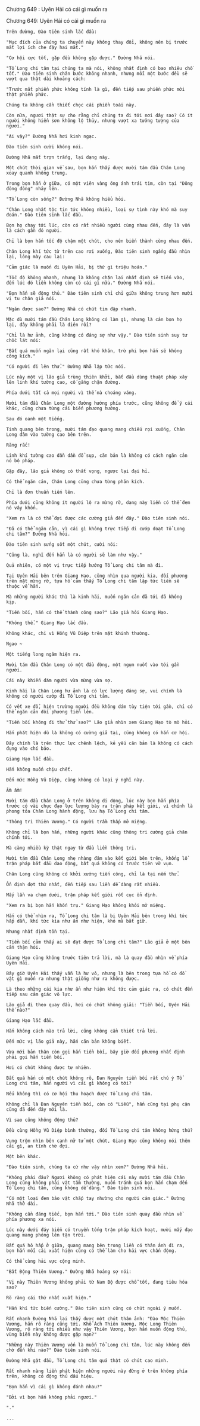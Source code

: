 




Chương 649 : Uyên Hải có cái gì muốn ra


Chương 649: Uyên Hải có cái gì muốn ra

	Trên đường, Đào tiên sinh lắc đầu:

	"Mục đích của chúng ta chuyến này không thay đổi, không nên bị trước mắt lợi ích che đậy hai mắt."

	"Cơ hội cực tốt, gặp đều không gặp được." Đường Nhã nói.

	"Tổ Long chi tâm tại chúng ta mà nói, không nhất định có bao nhiêu chỗ tốt." Đào tiên sinh chân bước không nhanh, nhưng mỗi một bước đều sẽ vượt qua thật dài khoảng cách:

	"Trước mắt phiền phức không tính là gì, đến tiếp sau phiền phức mới thật phiền phức.

	Chúng ta không cần thiết chọc cái phiền toái này.

	Còn nữa, ngươi thật sự cho rằng chỉ chúng ta đi tới nơi đây sao? Có ít người không hiển sơn không lộ thủy, nhưng vượt xa tưởng tượng của ngươi."

	"Ai vậy?" Đường Nhã hơi kinh ngạc.

	Đào tiên sinh cười không nói.

	Đường Nhã mắt trợn trắng, lại dạng này.

	Một chút thời gian về sau, bọn hắn thấy được mười tám đầu Chân Long xoay quanh không trung.

	Trong bọn hắn ở giữa, có một viên vàng óng ánh trái tim, còn tại "Đông đông đông" nhảy lên.

	"Tổ Long còn sống?" Đường Nhã không hiểu hỏi.

	"Chân Long nhất tộc tin tức không nhiều, loại sự tình này khó mà suy đoán." Đào tiên sinh lắc đầu.

	Bọn họ chạy tới lúc, còn có rất nhiều người cùng nhau đến, đây là vốn là cách gần đó người.

	Chỉ là bọn hắn tốc độ chậm một chút, cho nên biến thành cùng nhau đến.

	Chân Long khí tức từ trên cao rơi xuống, Đào tiên sinh ngẩng đầu nhìn lại, lông mày cau lại:

	"Cảm giác là muốn đi Uyên Hải, bị thứ gì triệu hoán."

	"Tốc độ không nhanh, nhưng là không chặn lại nhất định sẽ tiến vào, đến lúc đó liền không còn có cái gì nữa." Đường Nhã nói.

	"Bọn hắn sẽ động thủ." Đào tiên sinh chỉ chỉ giữa không trung hơn mười vị tu chân giả nói.

	"Ngăn được sao?" Đường Nhã có chút tim đập nhanh.

	Mặc dù mười tám đầu Chân Long không có làm gì, nhưng là cản bọn họ lại, đây không phải là điên rồi?

	"Chỉ là hư ảnh, cũng không có đáng sợ như vậy." Đào tiên sinh suy tư chốc lát nói:

	"Bất quá muốn ngăn lại cũng rất khó khăn, trừ phi bọn hắn sẽ không công kích."

	"Có người đi lên thử." Đường Nhã lập tức nói.

	Lúc này một vị lão giả trùng thiên khởi, bắt đầu dùng thuật pháp xây lên linh khí tường cao, cố gắng chặn đường.

	Phía dưới tất cả mọi người vì thế mà choáng váng.

	Mười tám đầu Chân Long một đường hướng phía trước, cũng không để ý cái khác, cũng chưa từng cải biến phương hướng.

	Sau đó oanh một tiếng.

	Tinh quang bên trong, mười tám đạo quang mang chiếu rọi xuống, Chân Long đâm vào tường cao bên trên.

	Răng rắc!

	Linh khí tường cao dần dần đổ sụp, căn bản là không có cách ngăn cản nó bộ pháp.

	Gặp đây, lão giả không có thất vọng, ngược lại đại hỉ.

	Có thể ngăn cản, Chân Long cũng chưa từng phản kích.

	Chỉ là đơn thuần tiến lên.

	Phía dưới cũng không ít người lộ ra mừng rỡ, dạng này liền có thể đem nó vây khốn.

	"Xem ra là có thể đợi được các cường giả đến đây." Đào tiên sinh nói.

	"Đã có thể ngăn cản, vì cái gì không trực tiếp đi cướp đoạt Tổ Long chi tâm?" Đường Nhã hỏi.

	Đào tiên sinh sửng sốt một chút, cười nói:

	"Cũng là, nghĩ đến hẳn là có người sẽ làm như vậy."

	Quả nhiên, có một vị trực tiếp hướng Tổ Long chi tâm mà đi.

	Tại Uyên Hải bên trên Giang Hạo, cũng nhìn qua người kia, đối phương trên mặt mừng rỡ, tựa hồ cảm thấy Tổ Long chi tâm lập tức liền sẽ thuộc về hắn.

	Mà những người khác thì là kinh hãi, muốn ngăn cản đã tới đã không kịp.

	"Tiền bối, hắn có thể thành công sao?" Lão giả hỏi Giang Hạo.

	"Không thể." Giang Hạo lắc đầu.

	Không khác, chỉ vì Hồng Vũ Diệp trên mặt khinh thường.

	Ngao ~

	Một tiếng long ngâm hiện ra.

	Mười tám đầu Chân Long có một đầu động, một ngụm nuốt vào tới gần người.

	Cái này khiến đám người vừa mừng vừa sợ.

	Kinh hãi là Chân Long hư ảnh là có lực lượng đáng sợ, vui chính là không có người cướp đi Tổ Long chi tâm.

	Có vết xe đổ, hiện trường người đều không dám tùy tiện tới gần, chỉ có thể ngăn cản đối phương tiến lên.

	"Tiền bối không đi thử thử sao?" Lão giả nhìn xem Giang Hạo tò mò hỏi.

	Hắn phát hiện dù là không có cường giả tại, cũng không có hắn cơ hội.

	Đây chính là trên thực lực chênh lệch, kẻ yếu căn bản là không có cách đụng vào chí bảo.

	Giang Hạo lắc đầu.

	Hắn không muốn chịu chết.

	Đến mức Hồng Vũ Diệp, cũng không có loại ý nghĩ này.

	Ầm ầm!

	Mười tám đầu Chân Long ở trên không di động, lúc này bọn hắn phía trước có vài chục đạo lực lượng bày ra trận pháp kết giới, vì chính là phong tỏa Chân Long hành động, lưu hạ Tổ Long chi tâm.

	"Thông tri Thiên Vương." Có người trầm thấp mở miệng.

	Không chỉ là bọn hắn, những người khác cũng thông tri cường giả chân chính tới.

	Mà càng nhiều kỳ thật ngay từ đầu liền thông tri.

	Mười tám đầu Chân Long nhẹ nhàng đâm vào kết giới bên trên, khổng lồ trận pháp bắt đầu dao động, bất quá không có trước tiên vỡ vụn.

	Chân Long cũng không có khởi xướng tiến công, chỉ là tại nếm thử.

	Ổn định đợt thứ nhất, đến tiếp sau liền dễ dàng rất nhiều.

	Mấy lần va chạm dưới, trận pháp kết giới rốt cục ổn định.

	"Xem ra bị bọn hắn khốn trụ." Giang Hạo không khỏi mở miệng.

	Hắn có thể nhìn ra, Tổ Long chi tâm là bị Uyên Hải bên trong khí tức hấp dẫn, khí tức kia như ẩn như hiện, khó mà bắt giữ.

	Nhưng nhất định tồn tại.

	"Tiền bối cảm thấy ai sẽ đạt được Tổ Long chi tâm?" Lão giả ở một bên cẩn thận hỏi.

	Giang Hạo cũng không trước tiên trả lời, mà là quay đầu nhìn về phía Uyên Hải.

	Bây giờ Uyên Hải thấy vẫn là hư vô, nhưng là bên trong tựa hồ có đồ vật gì muốn ra nhưng thật giống như ra không được.

	Là theo những cái kia như ẩn như hiện khí tức cảm giác ra, có chút đến tiếp sau cảm giác vô lực.

	Lão giả đi theo quay đầu, hơi có chút không giải: "Tiền bối, Uyên Hải thế nào?"

	Giang Hạo lắc đầu.

	Hắn không cách nào trả lời, cũng không cần thiết trả lời.

	Đến mức vị lão giả này, hắn căn bản không biết.

	Vừa mới bản thân còn gọi hắn tiền bối, bây giờ đối phương nhất định phải gọi hắn tiền bối.

	Hơi có chút không được tự nhiên.

	Bất quá hắn có một chút không rõ, Đan Nguyên tiền bối rất chú ý Tổ Long chi tâm, hắn người vì cái gì không có tới?

	Nếu không thì có cơ hội thu hoạch được Tổ Long chi tâm.

	Không chỉ là Đan Nguyên tiền bối, còn có "Liễu", hắn cũng tại phụ cận cũng đã đến đây mới là.

	Vì sao cũng không động thủ?

	Đều cùng Hồng Vũ Diệp bình thường, đối Tổ Long chi tâm không hứng thú?

	Vụng trộm nhìn bên cạnh nữ tử một chút, Giang Hạo cũng không nói thêm cái gì, an tĩnh chờ đợi.

	Một bên khác.

	"Đào tiên sinh, chúng ta cứ như vậy nhìn xem?" Đường Nhã hỏi.

	"Không phải đâu? Ngươi không có phát hiện cái này mười tám đầu Chân Long cũng không phải vật tầm thường, muốn tránh quá bọn hắn chạm đến Tổ Long chi tâm, cũng không dễ dàng." Đào tiên sinh nói.

	"Có một loại đem bảo vật chắp tay nhường cho người cảm giác." Đường Nhã thở dài.

	"Không cần đáng tiếc, bọn hắn tới." Đào tiên sinh quay đầu nhìn về phía phương xa nói.

	Lúc này dưới đáy biển có truyền tống trận pháp kích hoạt, mười mấy đạo quang mang phóng lên tận trời.

	Bất quá hô hấp ở giữa, quang mang bên trong liền có thân ảnh đi ra, bọn hắn mỗi cái xuất hiện cũng có thể làm cho hải vực chấn động.

	Có thể cùng hải vực cộng minh.

	"Bất Động Thiên Vương." Đường Nhã hoảng sợ nói:

	"Vị này Thiên Vương không phải từ Nam Bộ được chỗ tốt, đang tiêu hóa sao?

	Rõ ràng cái thứ nhất xuất hiện."

	"Hắn khí tức biến cường." Đào tiên sinh cũng có chút ngoài ý muốn.

	Rất nhanh Đường Nhã lại thấy được một chút thân ảnh: "Đào Mộc Thiên Vương, hắn rõ ràng cũng tới. Khổ Ách Thiên Vương, Mộc Long Thiên Vương, rõ ràng tới nhiều như vậy Thiên Vương, bọn hắn muốn động thủ, vùng biển này không được gặp nạn?"

	"Những này Thiên Vương vốn là muốn Tổ Long chi tâm, lúc này không đến chờ đến khi nào?" Đào tiên sinh nói.

	Đường Nhã gật đầu, Tổ Long chi tâm quả thật có chút cao minh.

	Rất nhanh nàng liền phát hiện những người này đứng ở trên không phía trên, không có động thủ dấu hiệu.

	"Bọn hắn vì cái gì không đánh nhau?"

	"Bởi vì bọn hắn không phải ngươi."

	"."

	...




